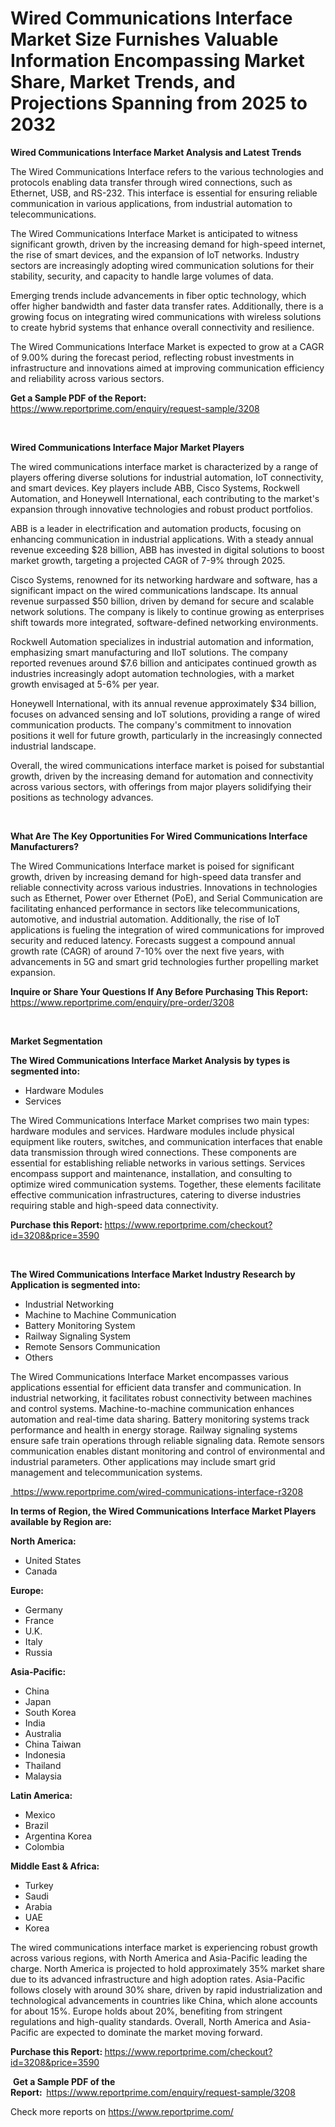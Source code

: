 <p><h1>Wired Communications Interface Market Size Furnishes Valuable Information Encompassing Market Share, Market Trends, and Projections Spanning from 2025 to 2032</h1></p><p><strong>Wired Communications Interface Market Analysis and Latest Trends</strong></p>
<p><p>The Wired Communications Interface refers to the various technologies and protocols enabling data transfer through wired connections, such as Ethernet, USB, and RS-232. This interface is essential for ensuring reliable communication in various applications, from industrial automation to telecommunications.</p><p>The Wired Communications Interface Market is anticipated to witness significant growth, driven by the increasing demand for high-speed internet, the rise of smart devices, and the expansion of IoT networks. Industry sectors are increasingly adopting wired communication solutions for their stability, security, and capacity to handle large volumes of data. </p><p>Emerging trends include advancements in fiber optic technology, which offer higher bandwidth and faster data transfer rates. Additionally, there is a growing focus on integrating wired communications with wireless solutions to create hybrid systems that enhance overall connectivity and resilience. </p><p>The Wired Communications Interface Market is expected to grow at a CAGR of 9.00% during the forecast period, reflecting robust investments in infrastructure and innovations aimed at improving communication efficiency and reliability across various sectors.</p></p>
<p><strong>Get a Sample PDF of the Report:&nbsp;</strong> <a href="https://www.reportprime.com/enquiry/request-sample/3208?utm_campaign=3170&utm_medium=2&utm_source=Github&utm_content=ia&utm_term=18032025&utm_id=wired-communications-interface">https://www.reportprime.com/enquiry/request-sample/3208</a></p>
<p>&nbsp;</p>
<p><strong>Wired Communications Interface Major Market Players</strong></p>
<p><p>The wired communications interface market is characterized by a range of players offering diverse solutions for industrial automation, IoT connectivity, and smart devices. Key players include ABB, Cisco Systems, Rockwell Automation, and Honeywell International, each contributing to the market's expansion through innovative technologies and robust product portfolios.</p><p>ABB is a leader in electrification and automation products, focusing on enhancing communication in industrial applications. With a steady annual revenue exceeding $28 billion, ABB has invested in digital solutions to boost market growth, targeting a projected CAGR of 7-9% through 2025.</p><p>Cisco Systems, renowned for its networking hardware and software, has a significant impact on the wired communications landscape. Its annual revenue surpassed $50 billion, driven by demand for secure and scalable network solutions. The company is likely to continue growing as enterprises shift towards more integrated, software-defined networking environments.</p><p>Rockwell Automation specializes in industrial automation and information, emphasizing smart manufacturing and IIoT solutions. The company reported revenues around $7.6 billion and anticipates continued growth as industries increasingly adopt automation technologies, with a market growth envisaged at 5-6% per year.</p><p>Honeywell International, with its annual revenue approximately $34 billion, focuses on advanced sensing and IoT solutions, providing a range of wired communication products. The company's commitment to innovation positions it well for future growth, particularly in the increasingly connected industrial landscape.</p><p>Overall, the wired communications interface market is poised for substantial growth, driven by the increasing demand for automation and connectivity across various sectors, with offerings from major players solidifying their positions as technology advances.</p></p>
<p>&nbsp;</p>
<p><strong>What Are The Key Opportunities For Wired Communications Interface Manufacturers?</strong></p>
<p><p>The Wired Communications Interface market is poised for significant growth, driven by increasing demand for high-speed data transfer and reliable connectivity across various industries. Innovations in technologies such as Ethernet, Power over Ethernet (PoE), and Serial Communication are facilitating enhanced performance in sectors like telecommunications, automotive, and industrial automation. Additionally, the rise of IoT applications is fueling the integration of wired communications for improved security and reduced latency. Forecasts suggest a compound annual growth rate (CAGR) of around 7-10% over the next five years, with advancements in 5G and smart grid technologies further propelling market expansion.</p></p>
<p><strong>Inquire or Share Your Questions If Any Before Purchasing This Report:</strong> <a href="https://www.reportprime.com/enquiry/pre-order/3208?utm_campaign=3170&utm_medium=2&utm_source=Github&utm_content=ia&utm_term=18032025&utm_id=wired-communications-interface">https://www.reportprime.com/enquiry/pre-order/3208</a></p>
<p>&nbsp;</p>
<p><strong>Market Segmentation</strong></p>
<p><strong>The Wired Communications Interface Market Analysis by types is segmented into:</strong></p>
<p><ul><li>Hardware Modules</li><li>Services</li></ul></p>
<p><p>The Wired Communications Interface Market comprises two main types: hardware modules and services. Hardware modules include physical equipment like routers, switches, and communication interfaces that enable data transmission through wired connections. These components are essential for establishing reliable networks in various settings. Services encompass support and maintenance, installation, and consulting to optimize wired communication systems. Together, these elements facilitate effective communication infrastructures, catering to diverse industries requiring stable and high-speed data connectivity.</p></p>
<p><strong>Purchase this Report:&nbsp;</strong><a href="https://www.reportprime.com/checkout?id=3208&price=3590&utm_campaign=3170&utm_medium=2&utm_source=Github&utm_content=ia&utm_term=18032025&utm_id=wired-communications-interface">https://www.reportprime.com/checkout?id=3208&price=3590</a></p>
<p>&nbsp;</p>
<p><strong>The Wired Communications Interface Market Industry Research by Application is segmented into:</strong></p>
<p><ul><li>Industrial Networking</li><li>Machine to Machine Communication</li><li>Battery Monitoring System</li><li>Railway Signaling System</li><li>Remote Sensors Communication</li><li>Others</li></ul></p>
<p><p>The Wired Communications Interface Market encompasses various applications essential for efficient data transfer and communication. In industrial networking, it facilitates robust connectivity between machines and control systems. Machine-to-machine communication enhances automation and real-time data sharing. Battery monitoring systems track performance and health in energy storage. Railway signaling systems ensure safe train operations through reliable signaling data. Remote sensors communication enables distant monitoring and control of environmental and industrial parameters. Other applications may include smart grid management and telecommunication systems.</p></p>
<p><a href="https://www.reportprime.com/wired-communications-interface-r3208?utm_campaign=3170&utm_medium=2&utm_source=Github&utm_content=ia&utm_term=18032025&utm_id=wired-communications-interface">&nbsp;https://www.reportprime.com/wired-communications-interface-r3208</a></p>
<p><strong>In terms of Region, the Wired Communications Interface Market Players available by Region are:</strong></p>
<p>
    <p> <strong> North America: </strong>
        <ul>
            <li>United States</li>
            <li>Canada</li>
        </ul>
        </p> 
    <p> <strong> Europe: </strong>
        <ul>
            <li>Germany</li>
            <li>France</li>
            <li>U.K.</li>
            <li>Italy</li>
            <li>Russia</li>
        </ul>
        </p> 
    <p> <strong> Asia-Pacific: </strong>
        <ul>
            <li>China</li>
            <li>Japan</li>
            <li>South Korea</li>
            <li>India</li>
            <li>Australia</li>
            <li>China Taiwan</li>
            <li>Indonesia</li>
            <li>Thailand</li>
            <li>Malaysia</li>
        </ul>
        </p> 
    <p> <strong> Latin America: </strong>
        <ul>
            <li>Mexico</li>
            <li>Brazil</li>
            <li>Argentina Korea</li>
            <li>Colombia</li>
        </ul>
        </p> 
    <p> <strong> Middle East & Africa: </strong>
        <ul>
            <li>Turkey</li>
            <li>Saudi</li>
            <li>Arabia</li>
            <li>UAE</li>
            <li>Korea</li>
        </ul>
    </p>
    </p>
<p><p>The wired communications interface market is experiencing robust growth across various regions, with North America and Asia-Pacific leading the charge. North America is projected to hold approximately 35% market share due to its advanced infrastructure and high adoption rates. Asia-Pacific follows closely with around 30% share, driven by rapid industrialization and technological advancements in countries like China, which alone accounts for about 15%. Europe holds about 20%, benefiting from stringent regulations and high-quality standards. Overall, North America and Asia-Pacific are expected to dominate the market moving forward.</p></p>
<p><strong>Purchase this Report: </strong><a href="https://www.reportprime.com/checkout?id=3208&price=3590&utm_campaign=3170&utm_medium=2&utm_source=Github&utm_content=ia&utm_term=18032025&utm_id=wired-communications-interface">https://www.reportprime.com/checkout?id=3208&price=3590</a></p>
<p>&nbsp;<strong>Get a Sample PDF of the Report:&nbsp;&nbsp;</strong><a href="https://www.reportprime.com/enquiry/request-sample/3208?utm_campaign=3170&utm_medium=2&utm_source=Github&utm_content=ia&utm_term=18032025&utm_id=wired-communications-interface">https://www.reportprime.com/enquiry/request-sample/3208</a></p>
<p><strong></strong></p>
<p>Check more reports on <a href="https://www.reportprime.com/?utm_campaign=3170&utm_medium=2&utm_source=Github&utm_content=ia&utm_term=18032025&utm_id=wired-communications-interface">https://www.reportprime.com/</a></p>